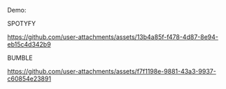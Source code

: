 Demo:

SPOTYFY

https://github.com/user-attachments/assets/13b4a85f-f478-4d87-8e94-eb15c4d342b9

BUMBLE

https://github.com/user-attachments/assets/f7f1198e-9881-43a3-9937-c60854e23891



